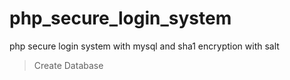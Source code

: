 # php_secure_login_system
php secure login system with mysql and sha1 encryption with salt


>Create Database
